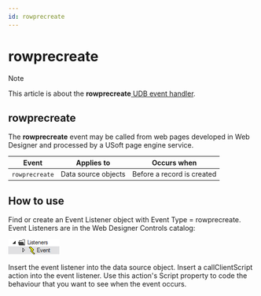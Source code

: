 ```yaml
---
id: rowprecreate
---
```


# rowprecreate



> [!NOTE]
> This article is about the **rowprecreate**[ UDB event handler](/docs/Web%20and%20app%20UIs/UDB%20Events).

## **rowprecreate**

The **rowprecreate** event may be called from web pages developed in Web Designer and processed by a USoft page engine service.

|**Event**|**Applies to**|**Occurs when**|
|--------|--------|--------|
|`rowprecreate`|Data source objects|Before a record is created|



## How to use

Find or create an Event Listener object with Event Type = rowprecreate. Event Listeners are in the Web Designer Controls catalog:

![](./assets/ff8672be-ff07-426e-ba7e-0ecf37444b63.png)

Insert the event listener into the data source object. Insert a callClientScript action into the event listener. Use this action's Script property to code the behaviour that you want to see when the event occurs.